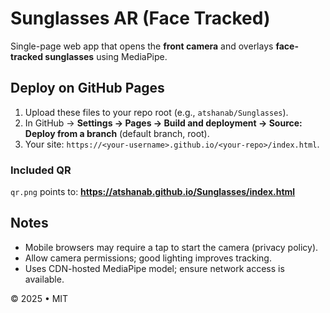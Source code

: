 # Sunglasses AR (Face Tracked)

Single-page web app that opens the **front camera** and overlays **face-tracked sunglasses** using MediaPipe.

## Deploy on GitHub Pages
1. Upload these files to your repo root (e.g., `atshanab/Sunglasses`).
2. In GitHub → **Settings → Pages → Build and deployment → Source: Deploy from a branch** (default branch, root).
3. Your site: `https://<your-username>.github.io/<your-repo>/index.html`.

### Included QR
`qr.png` points to: **https://atshanab.github.io/Sunglasses/index.html**

## Notes
- Mobile browsers may require a tap to start the camera (privacy policy).
- Allow camera permissions; good lighting improves tracking.
- Uses CDN-hosted MediaPipe model; ensure network access is available.

© 2025 • MIT
